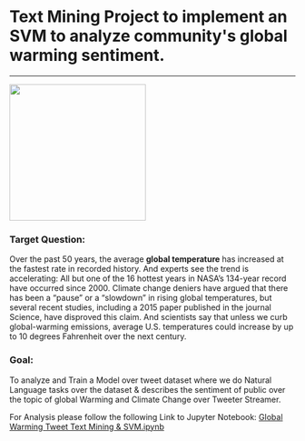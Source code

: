 # Text Mining Project to implement an SVM to analyze community's global warming sentiment.

---
<img src ="https://jrogel.com/wp-content/uploads/2015/08/Jupyter.jpg" height =240>

### Target Question: 
Over the past 50 years, the average <b>global temperature</b> has increased at the fastest rate in recorded history. And experts see the trend is accelerating: All but one of the 16 hottest years in NASA’s 134-year record have occurred since 2000. 
Climate change deniers have argued that there has been a “pause” or a “slowdown” in rising global temperatures, but several recent studies, including a 2015 paper published in the journal Science, have disproved this claim. And scientists say that unless we curb global-warming emissions, average U.S. temperatures could increase by up to 10 degrees Fahrenheit over the next century. 

### Goal:

To analyze and Train a Model over tweet dataset where we do Natural Language tasks over the dataset & describes the sentiment of public over the topic of global Warming and Climate Change over Tweeter Streamer.

For Analysis please follow the following Link to Jupyter Notebook: 
<a href="Global Warming Tweet Text Mining & SVM.ipynb">Global Warming Tweet Text Mining & SVM.ipynb</a>

